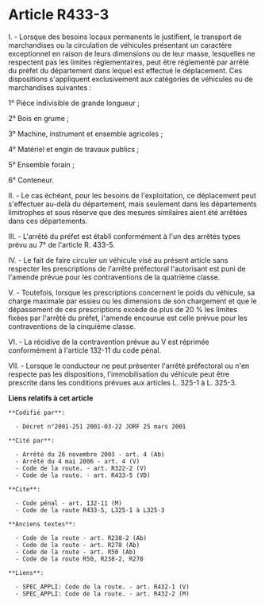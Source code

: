 # Article R433-3

I. - Lorsque des besoins locaux permanents le justifient, le transport de marchandises ou la circulation de véhicules
présentant un caractère exceptionnel en raison de leurs dimensions ou de leur masse, lesquelles ne respectent pas les limites
réglementaires, peut être réglementé par arrêté du préfet du département dans lequel est effectué le déplacement. Ces
dispositions s'appliquent exclusivement aux catégories de véhicules ou de marchandises suivantes :

1° Pièce indivisible de grande longueur ;

2° Bois en grume ;

3° Machine, instrument et ensemble agricoles ;

4° Matériel et engin de travaux publics ;

5° Ensemble forain ;

6° Conteneur.

II. - Le cas échéant, pour les besoins de l'exploitation, ce déplacement peut s'effectuer au-delà du département, mais
seulement dans les départements limitrophes et sous réserve que des mesures similaires aient été arrêtées dans ces
départements.

III. - L'arrêté du préfet est établi conformément à l'un des arrêtés types prévu au 7° de l'article R. 433-5.

IV. - Le fait de faire circuler un véhicule visé au présent article sans respecter les prescriptions de l'arrêté préfectoral
l'autorisant est puni de l'amende prévue pour les contraventions de la quatrième classe.

V. - Toutefois, lorsque les prescriptions concernent le poids du véhicule, sa charge maximale par essieu ou les dimensions de
son chargement et que le dépassement de ces prescriptions excède de plus de 20 % les limites fixées par l'arrêté du préfet,
l'amende encourue est celle prévue pour les contraventions de la cinquième classe.

VI. - La récidive de la contravention prévue au V est réprimée conformément à l'article 132-11 du code pénal.

VII. - Lorsque le conducteur ne peut présenter l'arrêté préfectoral ou n'en respecte pas les dispositions, l'immobilisation
du véhicule peut être prescrite dans les conditions prévues aux articles L. 325-1 à L. 325-3.

**Liens relatifs à cet article**

	**Codifié par**:

	  - Décret n°2001-251 2001-03-22 JORF 25 mars 2001

	**Cité par**:

	  - Arrêté du 26 novembre 2003 - art. 4 (Ab)
	  - Arrêté du 4 mai 2006 - art. 4 (V)
	  - Code de la route. - art. R322-2 (V)
	  - Code de la route. - art. R433-5 (VD)

	**Cite**:

	  - Code pénal - art. 132-11 (M)
	  - Code de la route R433-5, L325-1 à L325-3

	**Anciens textes**:

	  - Code de la route - art. R238-2 (Ab)
	  - Code de la route - art. R278 (Ab)
	  - Code de la route - art. R50 (Ab)
	  - Code de la route R50, R238-2, R278

	**Liens**:

	  - SPEC_APPLI: Code de la route. - art. R432-1 (V)
	  - SPEC_APPLI: Code de la route. - art. R432-2 (M)
